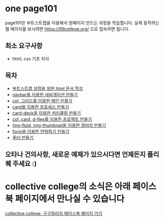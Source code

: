 # one page101

page101은 부트스트랩을 이용해서 원페이지 만드는 과정을 학습합니다.
실제 동작하는 웹 페이지를 보시려면 https://99college.org/ 으로 접속하면 됩니다.

## 최소 요구사항
- html, css 기초 지식

## 목차
- [부트스트랩 설정을 위한 html 문서 작성](01introandsetting.md)
- [navbar를 이용한 네비게이션 만들기](02navbar.md)
- [col, 그리드를 이용한 메인 만들기](03main.md)
- [card를 이용한 프로세스 만들기](04process.md)
- [card-deck을 이용한 커리큘럼 만들기](05curriculum.md)
- [col, card, d-flex를 이용한 프로젝트 만들기](06project.md)
- [img-fluid, img-thumbnail을 이용한 갤러리 만들기](07gallery.md)
- [form을 이용한 연락하기 만들기](08form.md)
- [푸터 만들기](09footer.md)

## 오타나 건의사항, 새로운 예제가 있으시다면 언제든지 플리퀘 주세요 :)

# collective college의 소식은 아래 페이스북 페이지에서 만나실 수 있습니다
[collective college, 구구컬리지 페이스북 페이지 가기](https://www.facebook.com/99colleage)